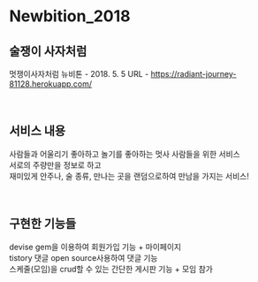 # Newbition_2018
## 술쟁이 사자처럼
멋쟁이사자처럼 뉴비톤 - 2018. 5. 5
URL - https://radiant-journey-81128.herokuapp.com/

<br>

## 서비스 내용
사람들과 어울리기 좋아하고 놀기를 좋아하는 멋사 사람들을 위한 서비스
<br>
서로의 주량만을 정보로 하고
<br>
재미있게 안주나, 술 종류, 만나는 곳을 랜덤으로하여 만남을 가지는 서비스!

<br>

## 구현한 기능들
devise gem을 이용하여 회원가입 기능 + 마이페이지
<br>
tistory 댓글 open source사용하여 댓글 기능
<br>
스케줄(모임)을 crud할 수 있는 간단한 게시판 기능 + 모임 참가
